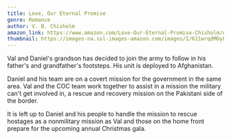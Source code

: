```yaml
---
title: Love, Our Eternal Promise
genre: Romance
author: V. B. Chisholm
amazon_link: https://www.amazon.com/Love-Our-Eternal-Promise-Chisholm/dp/1648951708/ref=sr_1_1?crid=283EBYVY7KRT0&keywords=9781648951701&qid=1643546816&sprefix=9781648951701%2Caps%2C269&sr=8-1
thumbnail: https://images-na.ssl-images-amazon.com/images/I/611wrqdMOyL.jpg
---
```

Val and Daniel's grandson has decided to join the army to follow in his father's and grandfather's footsteps. His unit is deployed to Afghanistan.

Daniel and his team are on a covert mission for the government in the same area. Val and the COC team work together to assist in a mission the military can't get involved in, a rescue and recovery mission on the Pakistani side of the border.

It is left up to Daniel and his people to handle the mission to rescue hostages as a nonmilitary mission as Val and those on the home front prepare for the upcoming annual Christmas gala.